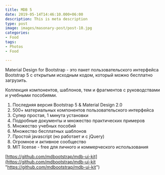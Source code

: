 ```yaml
---
title: MDB 5
date: 2019-05-14T14:46:10.000+06:00
description: This is meta description
type: post
image: images/masonary-post/post-10.jpg
categories:
- Food
tags:
- Photos
- Food

---
```

Material Design for Bootstrap - это пакет пользовательского интерфейса Bootstrap 5 с открытым исходным кодом, который можно бесплатно загрузить.

Коллекция компонентов, шаблонов, тем и фрагментов с руководствами и учебными пособиями.

1. Последняя версия Bootstrap 5 & Material Design 2.0
2. 500+ материальных компонентов пользовательского интерфейса
3. Супер простая, 1 минута установки
4. Подробные документы и множество практических примеров
5. Множество учебных пособий
6. Множество бесплатных шаблонов
7. Простой javascript (но работает и с jQuery)
8. Огромное и активное сообщество
9. MIT license - free для личного и коммерческого использования

[https://github.com/mdbootstrap/mdb-ui-kit](https://github.com/mdbootstrap/mdb-ui-kit "https://github.com/mdbootstrap/mdb-ui-kit")